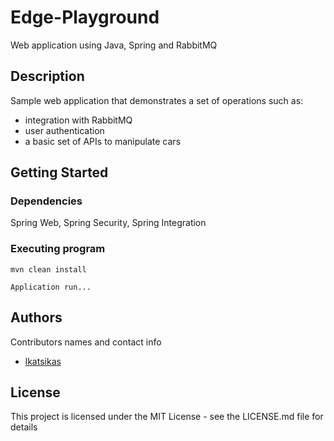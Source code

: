 # Edge-Playground

Web application using Java, Spring and RabbitMQ

## Description

Sample web application that demonstrates a set of operations such as:
* integration with RabbitMQ
* user authentication
* a basic set of APIs to manipulate cars


## Getting Started

### Dependencies

Spring Web, Spring Security, Spring Integration

### Executing program

```
mvn clean install
```

```
Application run...
```


## Authors

Contributors names and contact info

* [lkatsikas](https://github.com/lkatsikas)

## License

This project is licensed under the MIT License - see the LICENSE.md file for details